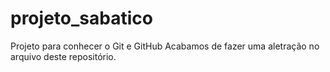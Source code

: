 # projeto_sabatico
Projeto para conhecer o Git e GitHub
Acabamos de fazer uma aletração no arquivo deste repositório.
